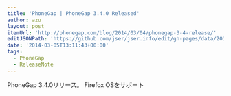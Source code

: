 ```yaml
---
title: 'PhoneGap | PhoneGap 3.4.0 Released'
author: azu
layout: post
itemUrl: 'http://phonegap.com/blog/2014/03/04/phonegap-3-4-release/'
editJSONPath: 'https://github.com/jser/jser.info/edit/gh-pages/data/2014/03/index.json'
date: '2014-03-05T13:11:43+00:00'
tags:
  - PhoneGap
  - ReleaseNote
---
```

PhoneGap 3.4.0リリース。
Firefox OSをサポート
